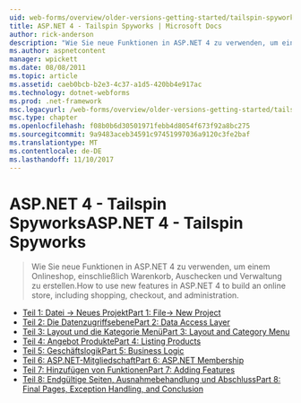 ```yaml
---
uid: web-forms/overview/older-versions-getting-started/tailspin-spyworks/index
title: ASP.NET 4 - Tailspin Spyworks | Microsoft Docs
author: rick-anderson
description: "Wie Sie neue Funktionen in ASP.NET 4 zu verwenden, um einem Onlineshop, einschließlich Warenkorb, Auschecken und Verwaltung zu erstellen."
ms.author: aspnetcontent
manager: wpickett
ms.date: 08/08/2011
ms.topic: article
ms.assetid: caeb0bcb-b2e3-4c37-a1d5-420bb4e917ac
ms.technology: dotnet-webforms
ms.prod: .net-framework
msc.legacyurl: /web-forms/overview/older-versions-getting-started/tailspin-spyworks
msc.type: chapter
ms.openlocfilehash: f08b0b6d30501971febb4d8054f673f92a8bc275
ms.sourcegitcommit: 9a9483aceb34591c97451997036a9120c3fe2baf
ms.translationtype: MT
ms.contentlocale: de-DE
ms.lasthandoff: 11/10/2017
---
```

<a name="aspnet-4---tailspin-spyworks"></a><span data-ttu-id="bb9ac-103">ASP.NET 4 - Tailspin Spyworks</span><span class="sxs-lookup"><span data-stu-id="bb9ac-103">ASP.NET 4 - Tailspin Spyworks</span></span>
====================
> <span data-ttu-id="bb9ac-104">Wie Sie neue Funktionen in ASP.NET 4 zu verwenden, um einem Onlineshop, einschließlich Warenkorb, Auschecken und Verwaltung zu erstellen.</span><span class="sxs-lookup"><span data-stu-id="bb9ac-104">How to use new features in ASP.NET 4 to build an online store, including shopping, checkout, and administration.</span></span>


- [<span data-ttu-id="bb9ac-105">Teil 1: Datei -> Neues Projekt</span><span class="sxs-lookup"><span data-stu-id="bb9ac-105">Part 1: File-> New Project</span></span>](tailspin-spyworks-part-1.md)
- [<span data-ttu-id="bb9ac-106">Teil 2: Die Datenzugriffsebene</span><span class="sxs-lookup"><span data-stu-id="bb9ac-106">Part 2: Data Access Layer</span></span>](tailspin-spyworks-part-2.md)
- [<span data-ttu-id="bb9ac-107">Teil 3: Layout und die Kategorie Menü</span><span class="sxs-lookup"><span data-stu-id="bb9ac-107">Part 3: Layout and Category Menu</span></span>](tailspin-spyworks-part-3.md)
- [<span data-ttu-id="bb9ac-108">Teil 4: Angebot Produkte</span><span class="sxs-lookup"><span data-stu-id="bb9ac-108">Part 4: Listing Products</span></span>](tailspin-spyworks-part-4.md)
- [<span data-ttu-id="bb9ac-109">Teil 5: Geschäftslogik</span><span class="sxs-lookup"><span data-stu-id="bb9ac-109">Part 5: Business Logic</span></span>](tailspin-spyworks-part-5.md)
- [<span data-ttu-id="bb9ac-110">Teil 6: ASP.NET-Mitgliedschaft</span><span class="sxs-lookup"><span data-stu-id="bb9ac-110">Part 6: ASP.NET Membership</span></span>](tailspin-spyworks-part-6.md)
- [<span data-ttu-id="bb9ac-111">Teil 7: Hinzufügen von Funktionen</span><span class="sxs-lookup"><span data-stu-id="bb9ac-111">Part 7: Adding Features</span></span>](tailspin-spyworks-part-7.md)
- [<span data-ttu-id="bb9ac-112">Teil 8: Endgültige Seiten, Ausnahmebehandlung und Abschluss</span><span class="sxs-lookup"><span data-stu-id="bb9ac-112">Part 8: Final Pages, Exception Handling, and Conclusion</span></span>](tailspin-spyworks-part-8.md)
